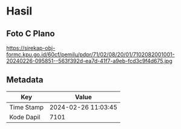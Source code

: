 # Hasil

## Foto C Plano

https://sirekap-obj-formc.kpu.go.id/60cf/pemilu/pdpr/71/02/08/20/01/7102082001001-20240226-095851--563f392d-ea7d-41f7-a9eb-fcd3c9f4d675.jpg


## Metadata

| Key        | Value               |
| ---------- | ------------------- |
| Time Stamp | 2024-02-26 11:03:45 |
| Kode Dapil | 7101                |



